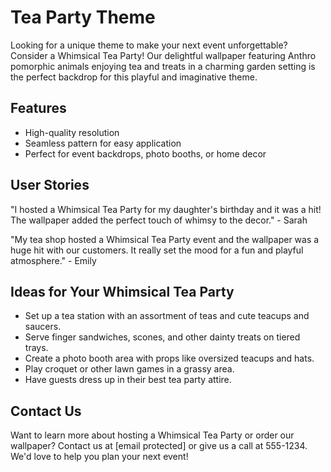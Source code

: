 <!--font:Futura-->

# Tea Party Theme

Looking for a unique theme to make your next event unforgettable? Consider a Whimsical Tea Party! Our delightful wallpaper featuring An<wbr>thro<wbr>po<wbr>mor<wbr>phic animals enjoying tea and treats in a charming garden setting is the perfect backdrop for this playful and imaginative theme.

## Features

-   High-quality resolution
-   Seamless pattern for easy application
-   Perfect for event backdrops, photo booths, or home decor

## User Stories

"I hosted a Whimsical Tea Party for my daughter's birthday and it was a hit! The wallpaper added the perfect touch of whimsy to the decor." - Sarah

"My tea shop hosted a Whimsical Tea Party event and the wallpaper was a huge hit with our customers. It really set the mood for a fun and playful atmosphere." - Emily

## Ideas for Your Whimsical Tea Party

-   Set up a tea station with an assortment of teas and cute teacups and saucers.
-   Serve finger sandwiches, scones, and other dainty treats on tiered trays.
-   Create a photo booth area with props like oversized teacups and hats.
-   Play croquet or other lawn games in a grassy area.
-   Have guests dress up in their best tea party attire.

## Contact Us

Want to learn more about hosting a Whimsical Tea Party or order our wallpaper? Contact us at [email protected] or give us a call at 555-1234. We'd love to help you plan your next event!

<!--

Write me content for website with wallpaper which alt text is:

"A whimsical tea party with An<wbr>thro<wbr>po<wbr>mor<wbr>phic animals"

The name/title of the page should not be 1:1 copy of the alt text but rather a real content of the website which is using this wallpaper.

- Use markdown format
- Start with heading
- Heading should be short and concise
- The content should look like a real website
- The website should not be about the wallpaper, wallpaper is just a related background
- Heading should be contain work "wallpaper" or "background"
- Include real sections like references, contact, user stories, etc. use things relevant to the page purpose.
- Feel free to use structure like headings, bullets, numbering, blockquotes, paragraphs, horizontal lines, etc.
- You can use formatting like bold or _italic_
- You can include UTF-8 emojis
- Links should be only #hash anchors (and you can refer to the document itself)
- Do not include images


---


# Whimsical Tea Party Wallpaper for Your Next Event

Are you planning a tea party or any other event that requires a touch of whimsy? Look no further than our Whimsical Tea Party Wallpaper! This delightful wallpaper features An<wbr>thro<wbr>po<wbr>mor<wbr>phic animals enjoying tea and treats in a charming garden setting.

## Features
- High-quality resolution
- Seamless pattern for easy application
- Perfect for event backdrops, photo booths, or home decor

## User Stories
"I used this wallpaper as the backdrop for my daughter's Alice in Wonderland themed birthday party and it was a hit!" - Sarah

"I love the playful design of this wallpaper. It added the perfect touch to my tea shop's Instagram feed." - Emily

## References
Check out our [Instagram page](#) for more inspiration on how to use our Whimsical Tea Party Wallpaper.

## Contact Us
Have questions or want to place an order? Contact us at [email protected] or give us a call at 555-1234. We'd be happy to help bring a touch of whimsy to your next event!


---


Heading should not include word "wallpaper". The website should not be about the wallpaper itself, wallpaper is just a related background, rewrite whole content.


---


# Whimsical Tea Party Theme for Your Next Event

Looking for a unique theme to make your next event unforgettable? Consider a Whimsical Tea Party! Our delightful wallpaper featuring An<wbr>thro<wbr>po<wbr>mor<wbr>phic animals enjoying tea and treats in a charming garden setting is the perfect backdrop for this playful and imaginative theme.

## Features
- High-quality resolution
- Seamless pattern for easy application
- Perfect for event backdrops, photo booths, or home decor

## User Stories
"I hosted a Whimsical Tea Party for my daughter's birthday and it was a hit! The wallpaper added the perfect touch of whimsy to the decor." - Sarah

"My tea shop hosted a Whimsical Tea Party event and the wallpaper was a huge hit with our customers. It really set the mood for a fun and playful atmosphere." - Emily

## Ideas for Your Whimsical Tea Party
- Set up a tea station with an assortment of teas and cute teacups and saucers.
- Serve finger sandwiches, scones, and other dainty treats on tiered trays.
- Create a photo booth area with props like oversized teacups and hats.
- Play croquet or other lawn games in a grassy area.
- Have guests dress up in their best tea party attire.

## Contact Us
Want to learn more about hosting a Whimsical Tea Party or order our wallpaper? Contact us at [email protected] or give us a call at 555-1234. We'd love to help you plan your next event!

-->
